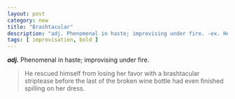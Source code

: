 ```yaml
---
layout: post
category: new
title: "Brashtacular"
description: "adj. Phenomenal in haste; improvising under fire. -ex. He rescued himself from losing her favor with a brashtacular striptease before (cont&#039;d...)"
tags: [ improvisation, bold ]
---
```



***adj.*** Phenomenal in haste; improvising under fire.

> He rescued himself from losing her favor with a brashtacular striptease before the last of the broken wine bottle had even finished spilling on her dress.